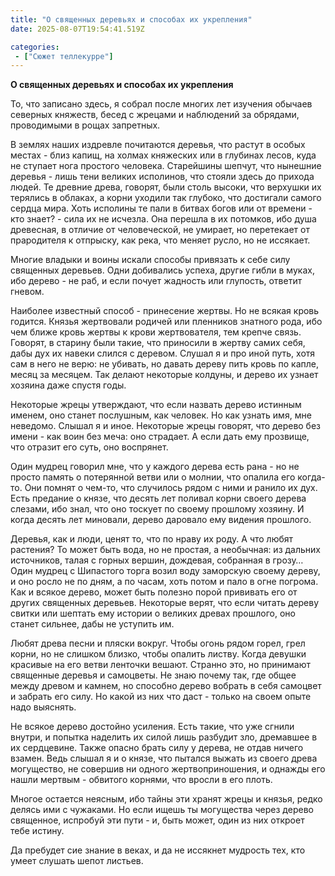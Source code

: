 ```yaml
---
title: "О священных деревьях и способах их укрепления"
date: 2025-08-07T19:54:41.519Z

categories:
 - ["Сюжет теллекурре"]
---
```


**О священных деревьях и способах их укрепления**

То, что записано здесь, я собрал после многих лет изучения обычаев
северных княжеств, бесед с жрецами и наблюдений за обрядами, проводимыми
в рощах запретных.

В землях наших издревле почитаются деревья, что растут в особых местах -
близ капищ, на холмах княжеских или в глубинах лесов, куда не ступает
нога простого человека. Старейшины шепчут, что нынешние деревья - лишь
тени великих исполинов, что стояли здесь до прихода людей. Те древние
древа, говорят, были столь высоки, что верхушки их терялись в облаках, а
корни уходили так глубоко, что достигали самого сердца мира. Хоть
исполины те пали в битвах богов или от времени - кто знает? - сила их не
исчезла. Она перешла в их потомков, ибо душа древесная, в отличие от
человеческой, не умирает, но перетекает от прародителя к отпрыску, как
река, что меняет русло, но не иссякает.

Многие владыки и воины искали способы привязать к себе силу священных
деревьев. Одни добивались успеха, другие гибли в муках, ибо дерево - не
раб, и если почует жадность или глупость, ответит гневом.

Наиболее известный способ - принесение жертвы. Но не всякая кровь
годится. Князья жертвовали родичей или пленников знатного рода, ибо чем
ближе кровь жертвы к крови жертвователя, тем крепче связь. Говорят, в
старину были такие, что приносили в жертву самих себя, дабы дух их
навеки слился с деревом. Слушал я и про иной путь, хотя сам в него не
верю: не убивать, но давать дереву пить кровь по капле, месяц за
месяцем. Так делают некоторые колдуны, и дерево их узнает хозяина даже
спустя годы.

Некоторые жрецы утверждают, что если назвать дерево истинным именем, оно
станет послушным, как человек. Но как узнать имя, мне неведомо. Слышал я
и иное. Некоторые жрецы говорят, что дерево без имени - как воин без
меча: оно страдает. А если дать ему прозвище, что отразит его суть, оно
воспрянет.

Один мудрец говорил мне, что у каждого дерева есть рана - но не просто
память о потерянной ветви или о молнии, что опалила его когда-то. Они
помнят о чем-то, что случилось рядом с ними и ранило их дух. Есть
предание о князе, что десять лет поливал корни своего дерева слезами,
ибо знал, что оно тоскует по своему прошлому хозяину. И когда десять лет
миновали, дерево даровало ему видения прошлого.

Деревья, как и люди, ценят то, что по нраву их роду. А что любят
растения? То может быть вода, но не простая, а необычная: из дальних
источников, талая с горных вершин, дождевая, собранная в грозу… Один
мудрец с Шипастого торга возил воду заморскую своему дереву, и оно росло
не по дням, а по часам, хоть потом и пало в огне погрома. Как и всякое
дерево, может быть полезно порой прививать его от других священных
деревьев. Некоторые верят, что если читать дереву свитки или шептать ему
истории о великих древах прошлого, оно станет сильнее, дабы не уступить
им.

Любят древа песни и пляски вокруг. Чтобы огонь рядом горел, грел корни,
но не слишком близко, чтобы опалить листву. Когда девушки красивые на
его ветви ленточки вешают. Странно это, но принимают священные деревья и
самоцветы. Не знаю почему так, где общее между древом и камнем, но
способно дерево вобрать в себя самоцвет и забрать его силу. Но какой из
них что даст - только на своем опыте надо выяснять.

Не всякое дерево достойно усиления. Есть такие, что уже сгнили внутри, и
попытка наделить их силой лишь разбудит зло, дремавшее в их сердцевине.
Также опасно брать силу у дерева, не отдав ничего взамен. Ведь слышал я
и о князе, что пытался выжать из своего древа могущество, не совершив ни
одного жертвоприношения, и однажды его нашли мертвым - обвитого корнями,
что вросли в его плоть.

Многое остается неясным, ибо тайны эти хранят жрецы и князья, редко
делясь ими с чужаками. Но если ищешь ты могущества через дерево
священное, испробуй эти пути - и, быть может, один из них откроет тебе
истину.

Да пребудет сие знание в веках, и да не иссякнет мудрость тех, кто умеет
слушать шепот листьев.

